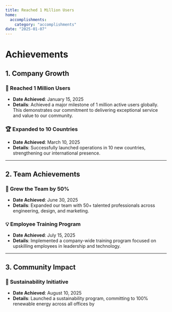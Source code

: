 ```yaml
---
title: Reached 1 Million Users
home:
  accomplishments: 
    category: "accomplishments"
date: "2025-01-07"
---
```

# Achievements

## 1. Company Growth

### 🎉 Reached 1 Million Users
- **Date Achieved**: January 15, 2025
- **Details**: Achieved a major milestone of 1 million active users globally. This demonstrates our commitment to delivering exceptional service and value to our community.

### 🏆 Expanded to 10 Countries
- **Date Achieved**: March 10, 2025
- **Details**: Successfully launched operations in 10 new countries, strengthening our international presence.

---

## 2. Team Achievements

### 👥 Grew the Team by 50%
- **Date Achieved**: June 30, 2025
- **Details**: Expanded our team with 50+ talented professionals across engineering, design, and marketing.

### 💡 Employee Training Program
- **Date Achieved**: July 15, 2025
- **Details**: Implemented a company-wide training program focused on upskilling employees in leadership and technology.

---

## 3. Community Impact

### 🌱 Sustainability Initiative
- **Date Achieved**: August 10, 2025
- **Details**: Launched a sustainability program, committing to 100% renewable energy across all offices by 
